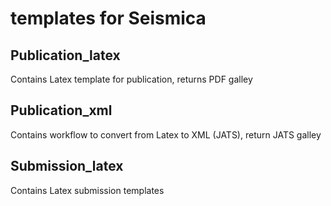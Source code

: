 # templates for Seismica

## Publication_latex
Contains Latex template for publication, returns PDF galley

## Publication_xml
Contains workflow to convert from Latex to XML (JATS), return JATS galley

## Submission_latex
Contains Latex submission templates
